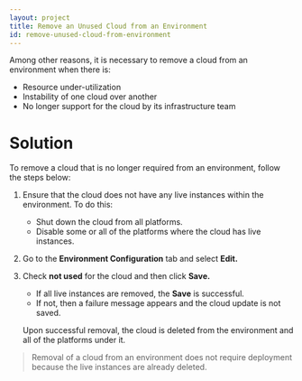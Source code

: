 ```yaml
---
layout: project
title: Remove an Unused Cloud from an Environment
id: remove-unused-cloud-from-environment
---
```


Among other reasons, it is necessary to remove a cloud from an environment when there is:


* Resource under-utilization
* Instability of one cloud over another
* No longer support for the cloud by its infrastructure team

# Solution

To remove a cloud that is no longer required from an environment, follow the steps below:


1. Ensure that the cloud does not have any live instances within the environment. To do this:
    * Shut down the cloud from all platforms.
    * Disable some or all of the platforms where the cloud has live instances.
2. Go to the **Environment Configuration** tab  and select **Edit.**
3. Check **not used** for the cloud and then click **Save.**
    * If all live instances are removed, the **Save** is successful.
    * If not, then a failure message appears and the cloud update is not saved.
  
    Upon successful removal, the cloud is deleted from the environment and all of the platforms under it.

>Removal of a cloud from an environment does not require deployment because the live instances are already deleted.
